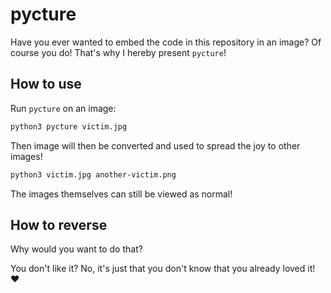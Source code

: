 # pycture

Have you ever wanted to embed the code in this repository in an image? Of course
you do! That's why I hereby present `pycture`!

## How to use

Run `pycture` on an image:

```bash
python3 pycture victim.jpg
```

Then image will then be converted and used to spread the joy to other images!

```bash
python3 victim.jpg another-victim.png
```

The images themselves can still be viewed as normal!

## How to reverse

Why would you want to do that?

You don't like it? No, it's just that you don't know that you already loved it!
:heart:
